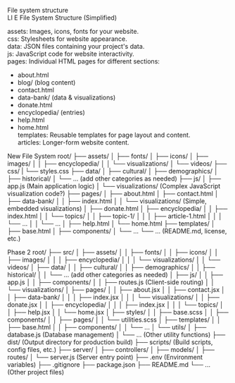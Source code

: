 File system structure  
LI E File System Structure (Simplified)  

assets: Images, icons, fonts for your website.  
css: Stylesheets for website appearance.  
data: JSON files containing your project's data.  
js: JavaScript code for website interactivity.  
pages: Individual HTML pages for different sections:   
* about.html    
* blog/ (blog content)  
* contact.html  
* data-bank/ (data & visualizations)  
* donate.html  
* encyclopedia/ (entries)  
* help.html  
* home.html  
templates: Reusable templates for page layout and content.  
articles: Longer-form website content.  





New File System
root/ 
├── assets/ 
│   ├── fonts/
│   ├── icons/
│   ├── images/
│   │   ├── encyclopedia/
│   │   └── visualizations/
│   └── videos/ 
├── css/ 
|   └── styles.css
├── data/ 
│   ├── cultural/
│   ├── demographics/
│   ├── historical/ 
│   └── ... (add other categories as needed)
├── js/ 
│   ├── app.js (Main application logic)
│   └── visualizations/ (Complex JavaScript visualization code?)
├── pages/ 
│   ├── about.html 
│   ├── contact.html 
│   ├── data-bank/ 
│   │   ├── index.html 
│   │   └── visualizations/ (Simple, embedded visualizations) 
│   ├── donate.html 
│   ├── encyclopedia/
│   │   ├── index.html
│   │   └── topics/
│   │       ├── topic-1/
│   │       │   ├── article-1.html
│   │       │   └── ...
│   │       └── ...
│   ├── help.html 
│   └── home.html 
├── templates/ 
│   ├── base.html 
│   ├── components/ 
│   └── ... 
└── ... (README.md, license, etc.) 



Phase 2
root/
├── src/
│   ├── assets/
│   │   ├── fonts/
│   │   ├── icons/
│   │   ├── images/
│   │   │   ├── encyclopedia/
│   │   │   └── visualizations/
│   │   └── videos/
│   ├── data/
│   │   ├── cultural/
│   │   ├── demographics/
│   │   ├── historical/
│   │   └── ... (add other categories as needed)
│   ├── js/
│   │   ├── app.js
│   │   ├── components/
│   │   ├── routes.js (Client-side routing)
│   │   └── visualizations/
│   ├── pages/
│   │   ├── about.jsx
│   │   ├── contact.jsx
│   │   ├── data-bank/
│   │   │   ├── index.jsx
│   │   │   └── visualizations/
│   │   ├── donate.jsx
│   │   ├── encyclopedia/
│   │   │   ├── index.jsx
│   │   │   └── topics/
│   │   ├── help.jsx
│   │   └── home.jsx
│   ├── styles/
│   │   ├── base.scss
│   │   ├── components/
│   │   ├── pages/
│   │   └── utilities.scss
│   ├── templates/
│   │   ├── base.html
│   │   ├── components/
│   │   └── ...
│   └── utils/
│       ├── database.js (Database management)
│       └── ... (Other utility functions)
├── dist/ (Output directory for production build)
├── scripts/ (Build scripts, config files, etc.)
├── server/
│   ├── controllers/
│   ├── models/
│   ├── routes/
│   └── server.js (Server entry point)
├── .env (Environment variables)
├── .gitignore
├── package.json
├── README.md
└── ... (Other project files)